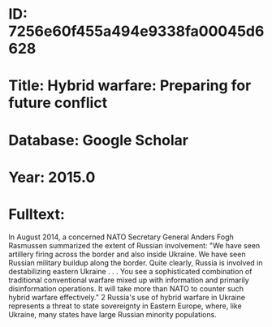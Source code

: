 # ID: 7256e60f455a494e9338fa00045d6628
# Title: Hybrid warfare: Preparing for future conflict
# Database: Google Scholar
# Year: 2015.0
# Fulltext:
In August 2014, a concerned NATO Secretary General Anders Fogh Rasmussen summarized the extent of Russian involvement: "We have seen artillery firing across the border and also inside Ukraine.
We have seen Russian military buildup along the border.
Quite clearly, Russia is involved in destabilizing eastern Ukraine . . .
You see a sophisticated combination of traditional conventional warfare mixed up with information and primarily disinformation operations.
It will take more than NATO to counter such hybrid warfare effectively."
2 Russia's use of hybrid warfare in Ukraine represents a threat to state sovereignty in Eastern Europe, where, like Ukraine, many states have large Russian minority populations.